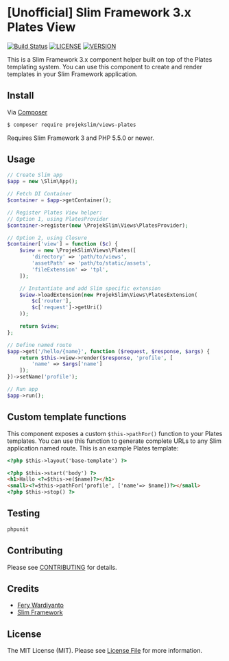 # [Unofficial] Slim Framework 3.x Plates View

[![Build Status](https://img.shields.io/travis/feryardiant/slim-plates-view/master.svg?style=flat-square)](https://travis-ci.org/feryardiant/slim-plates-view) [![LICENSE](https://img.shields.io/packagist/l/projekslim/views-plates.svg?style=flat-square)](https://packagist.org/packages/projekslim/views-plates) [![VERSION](https://img.shields.io/packagist/v/projekslim/views-plates.svg?style=flat-square)](https://packagist.org/packages/projekslim/views-plates)

This is a Slim Framework 3.x component helper built on top of the Plates templating system. You can use this component to create and render templates in your Slim Framework application.

## Install

Via [Composer](https://getcomposer.org/)

```bash
$ composer require projekslim/views-plates
```

Requires Slim Framework 3 and PHP 5.5.0 or newer.

## Usage

```php
// Create Slim app
$app = new \Slim\App();

// Fetch DI Container
$container = $app->getContainer();

// Register Plates View helper:
// Option 1, using PlatesProvider
$container->register(new \ProjekSlim\Views\PlatesProvider);

// Option 2, using Closure
$container['view'] = function ($c) {
    $view = new \ProjekSlim\Views\Plates([
        'directory' => 'path/to/views',
        'assetPath' => 'path/to/static/assets',
        'fileExtension' => 'tpl',
    ]);

    // Instantiate and add Slim specific extension
    $view->loadExtension(new ProjekSlim\Views\PlatesExtension(
        $c['router'],
        $c['request']->getUri()
    ));

    return $view;
};

// Define named route
$app->get('/hello/{name}', function ($request, $response, $args) {
    return $this->view->render($response, 'profile', [
        'name' => $args['name']
    ]);
})->setName('profile');

// Run app
$app->run();
```

## Custom template functions

This component exposes a custom `$this->pathFor()` function to your Plates templates. You can use this function to generate complete URLs to any Slim application named route. This is an example Plates template:

```html
<?php $this->layout('base-template') ?>

<?php $this->start('body') ?>
<h1>Hallo <?=$this->e($name)?></h1>
<small><?=$this->pathFor('profile', ['name'=> $name])?></small>
<?php $this->stop() ?>
```

## Testing

```bash
phpunit
```

## Contributing

Please see [CONTRIBUTING](CONTRIBUTING.md) for details.

## Credits

- [Fery Wardiyanto](http://feryardiant.me)
- [Slim Framework](http://www.slimframework.com/)

## License

The MIT License (MIT). Please see [License File](LICENSE.md) for more information.
